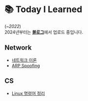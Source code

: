 # 📚 Today I Learned
(*~2022*) <br>
2024년부터는 [**블로그**](https://velog.io/@wayandway)에서 업로드 중입니다.



## Network
* [네트워크 이론](https://github.com/wayandway/TIL/blob/master/Security/Network-Security/Network.md)
* [ARP Spoofing](https://github.com/wayandway/TIL/blob/master/Security/Network-Security/ARP-Spoofing.md)



## CS
* [Linux 명령어 정리](https://github.com/wayandway/TIL/blob/master/CS/LinuxCmd.md)
